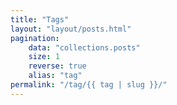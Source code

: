 ```yaml
---
title: "Tags"
layout: "layout/posts.html"
pagination:
    data: "collections.posts"
    size: 1
    reverse: true
    alias: "tag"
permalink: "/tag/{{ tag | slug }}/"
---
```

